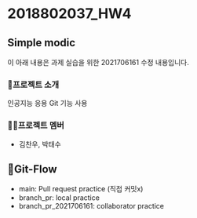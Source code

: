 # 2018802037_HW4

## Simple modic
이 아래 내용은 과제 실습을 위한 2021706161 수정 내용입니다.

### 📢프로젝트 소개
인공지능 응용 Git 기능 사용

### 🙍‍♂️프로젝트 멤버
- 김찬우, 박태수

## 📐Git-Flow
- main: Pull request practice (직접 커밋x)
- branch_pr: local practice
- branch_pr_2021706161: collaborator practice
